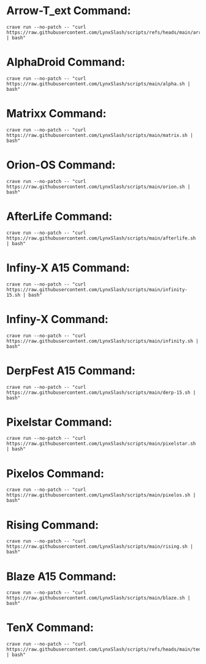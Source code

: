 # Arrow-T_ext Command:
```
crave run --no-patch -- "curl https://raw.githubusercontent.com/LynxSlash/scripts/refs/heads/main/arrow.sh | bash"
```
# AlphaDroid Command:
```
crave run --no-patch -- "curl https://raw.githubusercontent.com/LynxSlash/scripts/main/alpha.sh | bash"
```
# Matrixx Command:
```
crave run --no-patch -- "curl https://raw.githubusercontent.com/LynxSlash/scripts/main/matrix.sh | bash"
```
# Orion-OS Command:
```
crave run --no-patch -- "curl https://raw.githubusercontent.com/LynxSlash/scripts/main/orion.sh | bash"
```
# AfterLife Command:
```
crave run --no-patch -- "curl https://raw.githubusercontent.com/LynxSlash/scripts/main/afterlife.sh | bash"
```
# Infiny-X A15 Command:
```
crave run --no-patch -- "curl https://raw.githubusercontent.com/LynxSlash/scripts/main/infinity-15.sh | bash"
```
# Infiny-X Command:
```
crave run --no-patch -- "curl https://raw.githubusercontent.com/LynxSlash/scripts/main/infinity.sh | bash"
```
# DerpFest A15 Command:
```
crave run --no-patch -- "curl https://raw.githubusercontent.com/LynxSlash/scripts/main/derp-15.sh | bash"
```
# Pixelstar Command:
```
crave run --no-patch -- "curl https://raw.githubusercontent.com/LynxSlash/scripts/main/pixelstar.sh | bash"
```
# Pixelos Command:
```
crave run --no-patch -- "curl https://raw.githubusercontent.com/LynxSlash/scripts/main/pixelos.sh | bash"
```
# Rising Command:
```
crave run --no-patch -- "curl https://raw.githubusercontent.com/LynxSlash/scripts/main/rising.sh | bash"
```
# Blaze A15 Command:
```
crave run --no-patch -- "curl https://raw.githubusercontent.com/LynxSlash/scripts/main/blaze.sh | bash"
```
# TenX Command:
```
crave run --no-patch -- "curl https://raw.githubusercontent.com/LynxSlash/scripts/refs/heads/main/tenx.sh | bash"
```
